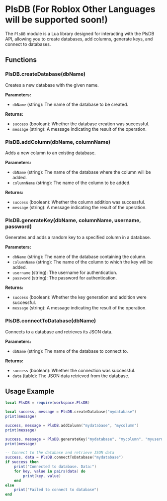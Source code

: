 # PlsDB (For Roblox Other Languages will be supported soon!)

The `PlsDB` module is a Lua library designed for interacting with the PlsDB API, allowing you to create databases, add columns, generate keys, and connect to databases.

## Functions

### PlsDB.createDatabase(dbName)
Creates a new database with the given name.

**Parameters:**
- `dbName` (string): The name of the database to be created.

**Returns:**
- `success` (boolean): Whether the database creation was successful.
- `message` (string): A message indicating the result of the operation.

### PlsDB.addColumn(dbName, columnName)
Adds a new column to an existing database.

**Parameters:**
- `dbName` (string): The name of the database where the column will be added.
- `columnName` (string): The name of the column to be added.

**Returns:**
- `success` (boolean): Whether the column addition was successful.
- `message` (string): A message indicating the result of the operation.

### PlsDB.generateKey(dbName, columnName, username, password)
Generates and adds a random key to a specified column in a database.

**Parameters:**
- `dbName` (string): The name of the database containing the column.
- `columnName` (string): The name of the column to which the key will be added.
- `username` (string): The username for authentication.
- `password` (string): The password for authentication.

**Returns:**
- `success` (boolean): Whether the key generation and addition were successful.
- `message` (string): A message indicating the result of the operation.

### PlsDB.connectToDatabase(dbName)
Connects to a database and retrieves its JSON data.

**Parameters:**
- `dbName` (string): The name of the database to connect to.

**Returns:**
- `success` (boolean): Whether the connection was successful.
- `data` (table): The JSON data retrieved from the database.

## Usage Example

```lua
local PlsDB = require(workspace.PlsDB)

local success, message = PlsDB.createDatabase("mydatabase")
print(message)

success, message = PlsDB.addColumn("mydatabase", "mycolumn")
print(message)

success, message = PlsDB.generateKey("mydatabase", "mycolumn", "myusername", "mypassword")
print(message)

-- Connect to the database and retrieve JSON data
success, data = PlsDB.connectToDatabase("mydatabase")
if success then
    print("Connected to database. Data:")
    for key, value in pairs(data) do
        print(key, value)
    end
else
    print("Failed to connect to database")
end
